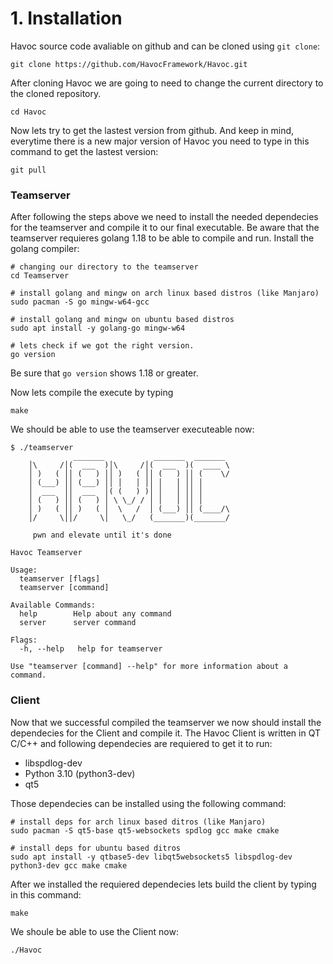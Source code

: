 # 1. Installation

Havoc source code avaliable on github and can be cloned using `git clone`:
```
git clone https://github.com/HavocFramework/Havoc.git
``` 

After cloning Havoc we are going to need to change the current directory to the cloned repository. 
```
cd Havoc
```

Now lets try to get the lastest version from github. 
And keep in mind, everytime there is a new major version of Havoc you need to type in this command to get the lastest version:
```
git pull
```

### Teamserver
After following the steps above we need to install the needed dependecies for the teamserver and compile it to our final executable. Be aware that the teamserver requieres golang 1.18 to be able to compile and run. 
Install the golang compiler: 
```
# changing our directory to the teamserver
cd Teamserver

# install golang and mingw on arch linux based distros (like Manjaro)
sudo pacman -S go mingw-w64-gcc

# install golang and mingw on ubuntu based distros
sudo apt install -y golang-go mingw-w64

# lets check if we got the right version. 
go version
```
Be sure that `go version` shows 1.18 or greater.

Now lets compile the execute by typing
```
make
```

We should be able to use the teamserver executeable now: 
```
$ ./teamserver
              _______           _______  _______
    │\     /│(  ___  )│\     /│(  ___  )(  ____ \
    │ )   ( ││ (   ) ││ )   ( ││ (   ) ││ (    \/
    │ (___) ││ (___) ││ │   │ ││ │   │ ││ │
    │  ___  ││  ___  │( (   ) )│ │   │ ││ │
    │ (   ) ││ (   ) │ \ \_/ / │ │   │ ││ │
    │ )   ( ││ )   ( │  \   /  │ (___) ││ (____/\
    │/     \││/     \│   \_/   (_______)(_______/

  	 pwn and elevate until it's done

Havoc Teamserver

Usage:
  teamserver [flags]
  teamserver [command]

Available Commands:
  help        Help about any command
  server      server command

Flags:
  -h, --help   help for teamserver

Use "teamserver [command] --help" for more information about a command.
```

### Client

Now that we successful compiled the teamserver we now should install the dependecies for the Client and compile it. 
The Havoc Client is written in QT C/C++ and following dependecies are requiered to get it to run: 

* libspdlog-dev
* Python 3.10 (python3-dev)
* qt5

Those dependecies can be installed using the following command:
```
# install deps for arch linux based ditros (like Manjaro)
sudo pacman -S qt5-base qt5-websockets spdlog gcc make cmake

# install deps for ubuntu based ditros
sudo apt install -y qtbase5-dev libqt5websockets5 libspdlog-dev python3-dev gcc make cmake
```

After we installed the requiered dependecies lets build the client by typing in this command:
```
make
``` 

We shoule be able to use the Client now: 
```
./Havoc
```